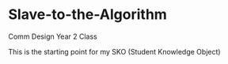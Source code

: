 # Slave-to-the-Algorithm
Comm Design Year 2 Class

This is the starting point for my SKO (Student Knowledge Object)
